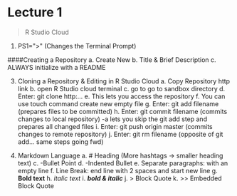 # Lecture 1

> R Studio Cloud

1. PS1=">" (Changes the Terminal Prompt)
     
####Creating a Repository
     a. Create New
     b. Title & Brief Description
     c. ALWAYS initialize with a README
    
3. Cloning a Repository & Editing in R Studio Cloud
    a. Copy Repository http link
    b. open R Studio cloud terminal 
    c. go to go to sandbox directory
    d. Enter: git clone http:...
    e. This lets you access the repository 
    f. You can use touch command create new empty file
    g. Enter: git add filename (prepares files to be committed) 
    h. Enter: git commit filename (commits changes to local repository)
            -a lets you skip the git add step and prepares all changed files
    i. Enter: git push origin master (commits changes to remote repository)
    j. Enter: git rm filename (opposite of git add... same steps going fwd)

4. Markdown Language 
    a. # Heading (More hashtags -> smaller heading text)
    c. -Bullet Point
    d.     -Indented Bullet
    e. Separate paragraphs: with an empty line
    f. Line Break: end line with 2 spaces and start new line
    g. **Bold text**
    h. *italic text*
    i. ***bold & italic***
    j. > Block Quote 
    k. >> Embedded Block Quote

